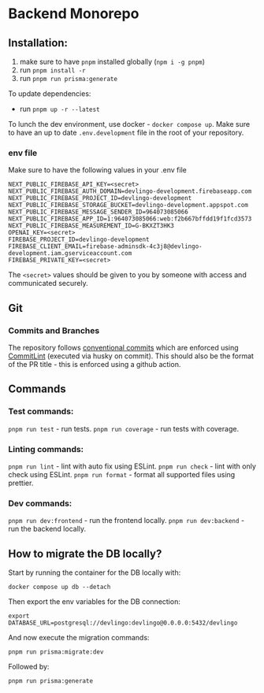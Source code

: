 # Backend Monorepo

## Installation:

1. make sure to have `pnpm` installed globally (`npm i -g pnpm`)
2. run `pnpm install -r`
3. run `pnpm run prisma:generate`

To update dependencies:

-   run `pnpm up -r --latest`

To lunch the dev environment, use docker - `docker compose up`.
Make sure to have an up to date `.env.development` file in the root of your repository.

### env file

Make sure to have the following values in your .env file

```dotenv
NEXT_PUBLIC_FIREBASE_API_KEY=<secret>
NEXT_PUBLIC_FIREBASE_AUTH_DOMAIN=devlingo-development.firebaseapp.com
NEXT_PUBLIC_FIREBASE_PROJECT_ID=devlingo-development
NEXT_PUBLIC_FIREBASE_STORAGE_BUCKET=devlingo-development.appspot.com
NEXT_PUBLIC_FIREBASE_MESSAGE_SENDER_ID=964073085066
NEXT_PUBLIC_FIREBASE_APP_ID=1:964073085066:web:f2b667bffdd19f1fcd3573
NEXT_PUBLIC_FIREBASE_MEASUREMENT_ID=G-BKXZT3HK3
OPENAI_KEY=<secret>
FIREBASE_PROJECT_ID=devlingo-development
FIREBASE_CLIENT_EMAIL=firebase-adminsdk-4c3j8@devlingo-development.iam.gserviceaccount.com
FIREBASE_PRIVATE_KEY=<secret>
```

The `<secret>` values should be given to you by someone with access and communicated securely.

## Git

### Commits and Branches

The repository follows [conventional commits](https://www.conventionalcommits.org/en/v1.0.0/) which are enforced using
[CommitLint](https://github.com/conventional-changelog/commitlint) (executed via husky on commit). This should also be the
format of the PR title - this is enforced using a github action.

## Commands

### Test commands:

`pnpm run test` - run tests.
`pnpm run coverage` - run tests with coverage.

### Linting commands:

`pnpm run lint` - lint with auto fix using ESLint.
`pnpm run check` - lint with only check using ESLint.
`pnpm run format` - format all supported files using prettier.

### Dev commands:

`pnpm run dev:frontend` - run the frontend locally.
`pnpm run dev:backend` - run the backend locally.

## How to migrate the DB locally?

Start by running the container for the DB locally with:

```shell
docker compose up db --detach
```

Then export the env variables for the DB connection:

```shell
export DATABASE_URL=postgresql://devlingo:devlingo@0.0.0.0:5432/devlingo
```

And now execute the migration commands:

```shell
pnpm run prisma:migrate:dev
```

Followed by:

```shell
pnpm run prisma:generate
```
